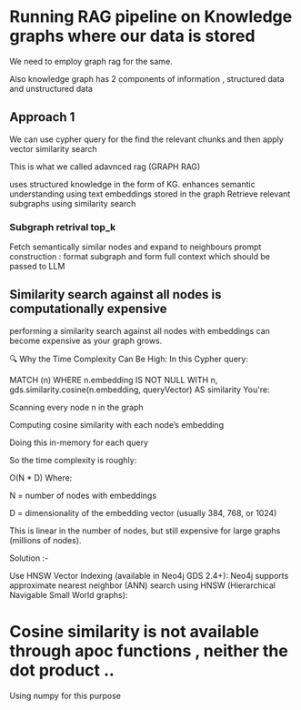 # Running RAG pipeline on Knowledge graphs where our data is stored 

We need to employ graph rag for the same. 

Also knowledge graph has 2 components of information , structured data and unstructured data 

##  Approach 1 

We can use cypher query for the find the relevant chunks and then apply vector similarity search 

This is what we called adavnced rag (GRAPH RAG)

uses structured knowledge in the form of KG.
enhances semantic understanding using text embeddings stored in the graph 
Retrieve relevant subgraphs using similarity search

### Subgraph retrival top_k 

Fetch semantically similar nodes and expand to neighbours 
prompt construction : format subgraph and form full context which should be passed to LLM

## Similarity search against all nodes is computationally expensive

performing a similarity search against all nodes with embeddings can become expensive as your graph grows.

🔍 Why the Time Complexity Can Be High:
In this Cypher query:

MATCH (n)
WHERE n.embedding IS NOT NULL
WITH n, gds.similarity.cosine(n.embedding, queryVector) AS similarity
You're:

Scanning every node n in the graph

Computing cosine similarity with each node’s embedding

Doing this in-memory for each query

So the time complexity is roughly:

O(N * D)
Where:

N = number of nodes with embeddings

D = dimensionality of the embedding vector (usually 384, 768, or 1024)

This is linear in the number of nodes, but still expensive for large graphs (millions of nodes).

Solution :- 

Use HNSW Vector Indexing (available in Neo4j GDS 2.4+):
Neo4j supports approximate nearest neighbor (ANN) search using HNSW (Hierarchical Navigable Small World graphs):


# Cosine similarity is not available through apoc functions , neither the dot product .. 

Using numpy for this purpose 


